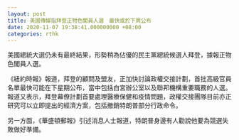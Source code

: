 ```yaml
---
layout: post
title: 美國傳媒指拜登正物色閣員人選　最快或於下周公布
date: 2020-11-07 19:38:41.000000000 +08:00
categories: rthk
---
```


美國總統大選仍未有最終結果，形勢稍為佔優的民主黨總統候選人拜登，據報正物色閣員人選。

《紐約時報》報道，拜登的顧問及盟友，正加快討論政權交接計劃，首批高級官員名單最快可能在下星期公布，當中包括白宮辦公室以及聯邦機構重要職務的人選。報道又表示，拜登幕僚計劃首要處理醫療保健和疫情問題，政權交接團隊目前亦正研究可以立即提出的經濟方案，包括撤銷特朗普部分行政命令。

另一方面，《華盛頓郵報》引述消息人士報道，特朗普身邊有人勸說他要為競選失敗做好準備。
